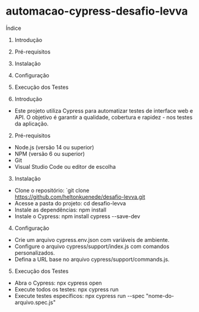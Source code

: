 # automacao-cypress-desafio-levva

Índice

1. Introdução
2. Pré-requisitos
3. Instalação
4. Configuração
5. Execução dos Testes

1. Introdução

- Este projeto utiliza Cypress para automatizar testes de interface web e API. O objetivo é garantir a qualidade, cobertura e rapidez - nos testes da aplicação.

2. Pré-requisitos

- Node.js (versão 14 ou superior)
- NPM (versão 6 ou superior)
- Git
- Visual Studio Code ou editor de escolha

3. Instalação

- Clone o repositório: `git clone https://github.com/heltonkuenede/desafio-levva.git
- Acesse a pasta do projeto: cd desafio-levva
- Instale as dependências: npm install
- Instale o Cypress: npm install cypress --save-dev

4. Configuração

- Crie um arquivo cypress.env.json com variáveis de ambiente.
- Configure o arquivo cypress/support/index.js com comandos personalizados.
- Defina a URL base no arquivo cypress/support/commands.js.

5. Execução dos Testes

- Abra o Cypress: npx cypress open
- Execute todos os testes: npx cypress run
- Execute testes específicos: npx cypress run --spec "nome-do-arquivo.spec.js"